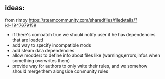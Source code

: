 
## ideas:

from rimpy https://steamcommunity.com/sharedfiles/filedetails/?id=1847679158
* if there's compatch true we should notify user if he has dependencies that are loaded
* add way to specify incompatible mods
* add steam data dependencies
* allow modders to define info about files like (warnings,errors,infos when something overwrites them)
* provide way for authors to only write their rules, and we somehow should merge them alongside community rules
